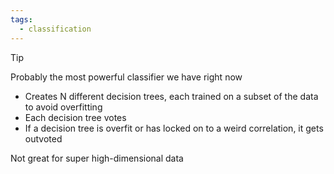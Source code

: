 ```yaml
---
tags:
  - classification
---
```


> [!tip]
> Probably the most powerful classifier we have right now

- Creates N different decision trees, each trained on a subset of the data to avoid overfitting
- Each decision tree votes
- If a decision tree is overfit or has locked on to a weird correlation, it gets outvoted

Not great for super high-dimensional data